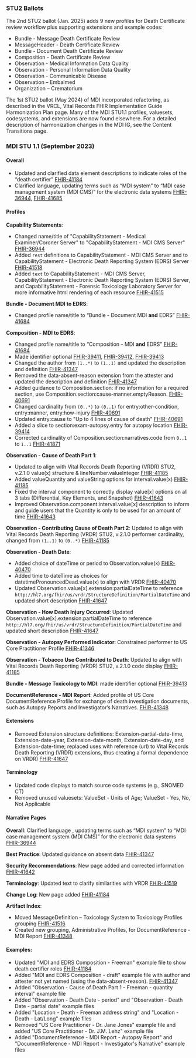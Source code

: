 ### STU2 Ballots
The 2nd STU2 ballot (Jan. 2025) adds 9 new profiles for Death Certificate review workflow plus supporting extensions and example codes:
* Bundle - Message Death Certificate Review
* MessageHeader - Death Certificate Review
* Bundle - Document Death Certificate Review
* Composition - Death Certificate Review 
* Observation - Medical Information Data Quality 
* Observation - Personal Information Data Quality 
* Observation - Communicable Disease
* Observation – Embalmed
* Organization – Crematorium

The 1st STU2 ballot (May 2024) of MDI incorporated refactoring, as described in the VRCL, Vital Records FHIR Implementation Guide Harmonization Plan page. Many of the MDI STU1.1 profiles, valuesets, codesystems, and extensions are now found elsewhere. For a detailed description of harmonization changes in the MDI IG, see the Content Transitions page.

### MDI STU 1.1 (September 2023)

#### Overall
* Updated and clarified data element descriptions to indicate roles of the “death certifier” [FHIR-41184](https://jira.hl7.org/browse/FHIR-41184)
* Clarified language, updating terms such as “MDI system” to “MDI case management system (MDI CMS)” for the electronic data systems [FHIR-36944](https://jira.hl7.org/browse/FHIR-36944), [FHIR-41685](https://jira.hl7.org/browse/FHIR-41685)

#### Profiles

**Capability Statements**:
* Changed name/title of "CapabilityStatement - Medical Examiner/Coroner Server" to "CapabilityStatement - MDI CMS Server" [FHIR-36944](https://jira.hl7.org/browse/FHIR-36944)
* Added `rest` definitions to CapabilityStatement - MDI CMS Server and to CapabilityStatement - Electronic Death Reporting System (EDRS) Server [FHIR-41518](https://jira.hl7.org/browse/FHIR-41518)
* Added `text` to CapabilityStatement - MDI CMS Server, CapabilityStatement - Electronic Death Reporting System (EDRS) Server, and CapabilityStatement - Forensic Toxicology Laboratory Server for more informative html rendering of each resource [FHIR-41515](https://jira.hl7.org/browse/FHIR-41515)

**Bundle - Document MDI to EDRS**:
* Changed profile name/title to “Bundle - Document MDI **and** EDRS” [FHIR-41684](https://jira.hl7.org/browse/FHIR-41684)

**Composition - MDI to EDRS**:
* Changed profile name/title to “Composition - MDI **and** EDRS” [FHIR-41684](https://jira.hl7.org/browse/FHIR-41684)
* Made identifier optional  [FHIR-39411](https://jira.hl7.org/browse/FHIR-39411), [FHIR-39412](https://jira.hl7.org/browse/FHIR-39412), [FHIR-39413](https://jira.hl7.org/browse/FHIR-39413)
* Changed the author from `(1..*)` to `(1..1)` and updated the description and definition [FHIR-41347](https://jira.hl7.org/browse/FHIR-41347)
* Removed the data-absent-reason extension from the attester and updated the description and definition [FHIR-41347](https://jira.hl7.org/browse/FHIR-41347)
* Added guidance to Composition.section: if no information for a required section, use Composition.section:cause-manner.emptyReason. [FHIR-40691](https://jira.hl7.org/browse/FHIR-40691)
* Changed cardinality from `(0..*)` to `(0..1)` for entry:other-condition, entry:manner, entry:how-injury [FHIR-40691](https://jira.hl7.org/browse/FHIR-40691)
* Updated entry:cause to "Up to 4 lines of cause of death" [FHIR-40691](https://jira.hl7.org/browse/FHIR-40691)
* Added a slice to section:exam-autopsy.entry for autopsy location [FHIR-39414](https://jira.hl7.org/browse/FHIR-39414)
* Corrected cardinality of Composition.section:narratives.code from `0..1` to `1..1`  [FHIR-41871](https://jira.hl7.org/browse/FHIR-41871)

**Observation - Cause of Death Part 1**:
* Updated to align with Vital Records Death Reporting (VRDR) STU2, v.2.1.0 value(x) structure & lineNumber.valueInteger  [FHIR-41185](https://jira.hl7.org/browse/FHIR-41185)
* Added valueQuantity and valueString options for interval.value(x)  [FHIR-41185](https://jira.hl7.org/browse/FHIR-41185)
* Fixed the interval component to correctly display value[x] options on all 3 tabs (Differential, Key Elements, and Snapshot) [FHIR-41643](https://jira.hl7.org/browse/FHIR-41643)
* Improved Observation.component:interval.value[x] description to inform and guide users that the Quantity is only to be used for an amount of time [FHIR-41643](https://jira.hl7.org/browse/FHIR-41643)

**Observation - Contributing Cause of Death Part 2**: Updated to align with Vital Records Death Reporting (VRDR) STU2, v.2.1.0 performer cardinality, changed from `(1..1)` to `(0..*)` [FHIR-41185](https://jira.hl7.org/browse/FHIR-41185)

**Observation - Death Date**:
* Added choice of dateTime or period to Observation.value(x)  [FHIR-40470](https://jira.hl7.org/browse/FHIR-40470)
* Added time to dateTime as choices for datetimePronouncedDead.value(x) to align with VRDR  [FHIR-40470](https://jira.hl7.org/browse/FHIR-40470)
* Updated Observation.value[x].extension:partialDateTime to reference `http://hl7.org/fhir/us/vrdr/StructureDefinition/PartialDateTime` and updated short description [FHIR-41647](https://jira.hl7.org/browse/FHIR-41647)

**Observation - How Death Injury Occurred**: Updated Observation.value[x].extension:partialDateTime to reference `http://hl7.org/fhir/us/vrdr/StructureDefinition/PartialDateTime` and updated short description [FHIR-41647](https://jira.hl7.org/browse/FHIR-41647)


**Observation - Autopsy Performed Indicator**: Constrained performer to US Core Practitioner Profile [FHIR-41346](https://jira.hl7.org/browse/FHIR-41346)

**Observation - Tobacco Use Contributed to Death**: Updated to align with Vital Records Death Reporting (VRDR) STU2, v.2.1.0 code display [FHIR-41185](https://jira.hl7.org/browse/FHIR-41185)

**Bundle - Message Toxicology to MDI**: made identifier optional [FHIR-39413](https://jira.hl7.org/browse/FHIR-39413)

**DocumentReference - MDI Report**: Added profile of US Core DocumentReference Profile for exchange of death investigation documents, such as Autopsy Reports and Investigator’s Narratives. [FHIR-41348](https://jira.hl7.org/browse/FHIR-41348)

#### Extensions
* Removed Extension structure definitions:  Extension-partial-date-time, Extension-date-year, Extension-date-month, Extension-date-day, and Extension-date-time; replaced uses with reference (url) to Vital Records Death Reporting (VRDR) extensions, thus creating a formal dependence on VRDR) [FHIR-41647](https://jira.hl7.org/browse/FHIR-41647)

#### Terminology
* Updated code displays to match source code systems (e.g., SNOMED CT)
* Removed unused valuesets: ValueSet - Units of Age; ValueSet - Yes, No, Not Applicable

#### Narrative Pages
**Overall**: Clarified language , updating terms such as “MDI system” to “MDI case management system (MDI CMS)” for the electronic data systems [FHIR-36944](https://jira.hl7.org/browse/FHIR-36944)

**Best Practice**: Updated guidance on absent data [FHIR-41347](https://jira.hl7.org/browse/FHIR-41347)

**Security Recommendations**: New page added and corrected information [FHIR-41642](https://jira.hl7.org/browse/FHIR-41642)

**Terminology**: Updated text to clarify similarities with VRDR [FHIR-41519](https://jira.hl7.org/browse/FHIR-41519)

**Change Log**: New page added [FHIR-41184](https://jira.hl7.org/browse/FHIR-41184)

**Artifact Index**:
* Moved  MessageDefinition – Toxicology System to Toxicology Profiles grouping [FHIR-41516](https://jira.hl7.org/browse/FHIR-41516)
* Created new grouping, Administrative Profiles, for DocumentReference - MDI Report [FHIR-41348](https://jira.hl7.org/browse/FHIR-41348)


#### Examples: 
* Updated "MDI and EDRS Composition - Freeman" example file to show death certifier roles  [FHIR-41184](https://jira.hl7.org/browse/FHIR-41184)
* Added "MDI and EDRS Composition - draft" example file with author and attester not yet named (using the data-absent-reason). [FHIR-41347](https://jira.hl7.org/browse/FHIR-41347)
* Added "Observation - Cause of Death Part 1 - Freeman - quantity interval" example file
* Added "Observation - Death Date - period" and "Observation - Death Date - partial date" example files
* Added "Location - Death - Freeman address string" and "Location - Death - Lat/Long" example files
* Removed "US Core Practitioner - Dr. Jane Jones" example file and added "US Core Practitioner - Dr. J.M. Lehz" example file
* Added "DocumentReference - MDI Report - Autopsy Report" and "DocumentReference - MDI Report - Investigator's Narrative" example files